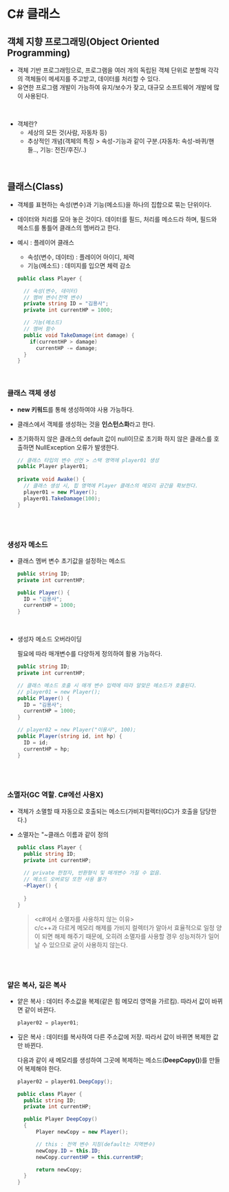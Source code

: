 # C# 클래스

## 객체 지향 프로그래밍(Object Oriented Programming)

- 객체 기반 프로그래밍으로, 프로그램을 여러 개의 독립된 객체 단위로 분할해 각각의 객체들이 메세지를 주고받고, 데이터를 처리할 수 있다.
- 유연한 프로그램 개발이 가능하여 유지/보수가 잦고, 대규모 소프트웨어 개발에 많이 사용된다.
 
<br>

- 객체란?
  - 세상의 모든 것(사람, 자동차 등)
  - 추상적인 개념(객체의 특징 > 속성-기능과 같이 구분.(자동차: 속성-바퀴/핸들.., 기능: 전진/후진/..)
 
<br>

## 클래스(Class)

- 객체를 표현하는 속성(변수)과 기능(메소드)을 하나의 집합으로 묶는 단위이다.
- 데이터와 처리를 모아 놓은 것이다. 데이터를 필드, 처리를 메소드라 하며, 필드와 메소드를 통틀어 클래스의 멤버라고 한다.

- 예시 : 플레이어 클래스
  - 속성(변수, 데이터) : 플레이어 아이디, 체력
  - 기능(메소드) : 데미지를 입으면 체력 감소

  ```csharp  
  public class Player {
  
    // 속성(변수, 데이터)
    // 멤버 변수(전역 변수)
    private string ID = "김용사";
    private int currentHP = 1000;

    // 기능(메소드)
    // 멤버 함수
    public void TakeDamage(int damage) {
      if(currentHP > damage) 
        currentHP -= damage;
    }
  }
  ```

<br>

### 클래스 객체 생성
  - **new 키워드**를 통해 생성하여야 사용 가능하다.
  - 클래스에서 객체를 생성하는 것을 **인스턴스화**라고 한다.

  - 초기화하지 않은 클래스의 default 값이 null이므로 초기화 하지 않은 클래스를 호출하면 NullException 오류가 발생한다.
    
    ```csharp
    // 클래스 타입의 변수 선언 > 스택 영역에 player01 생성
    public Player player01;
  
    private void Awake() {
      // 클래스 생성 시, 힙 영역에 Player 클래스의 메모리 공간을 확보한다.
      player01 = new Player();
      player01.TakeDamage(100);
    }
    ```

<br><br>

### 생성자 메소드

- 클래스 멤버 변수 초기값을 설정하는 메소드

  ```csharp
  public string ID;
  private int currentHP;
  
  public Player() {
    ID = "김용사";
    currentHP = 1000;
  }
  ```

  <br>

- 생성자 메소드 오버라이딩

  필요에 따라 매개변수를 다양하게 정의하여 활용 가능하다.

  ```csharp
  public string ID;
  private int currentHP;
  
  // 클래스 메소드 호출 시 매개 변수 입력에 따라 알맞은 메소드가 호출된다.
  // player01 = new Player();
  public Player() {
    ID = "김용사";
    currentHP = 1000;
  }
  
  // player02 = new Player("이용사", 100);
  public Player(string id, int hp) {
    ID = id;
    currentHP = hp;
  }
  ```


<br><br>

### 소멸자(GC 역할. C#에선 사용X)

- 객체가 소멸할 때 자동으로 호출되는 메소드(가비지컬렉터(GC)가 호출을 담당한다.)
- 소멸자는 "~클래스 이름과 같이 정의

  ```csharp
  public class Player {
    public string ID;
    private int currentHP;
    
    // private 한정자, 반환형식 및 매개변수 가질 수 없음.
    // 메소드 오버로딩 또한 사용 불가
    ~Player() {
      
    }
  }
  ```

  > <c#에서 소멸자를 사용하지 않는 이유> <br>
  > c/c++과 다르게 메모리 해제를 가비지 컬렉터가 알아서 효율적으로 일정 양이 되면 해제 해주기 때문에, 오히려 소멸자를 사용할 경우 성능저하가 일어날 수 있으므로 굳이 사용하지 않는다.

<br><br>

### 얕은 복사, 깊은 복사

  - 얕은 복사 : 데이터 주소값을 복제(같은 힘 메모리 영역을 가르킴). 따라서 값이 바뀌면 같이 바뀐다.

    ```csharp
    player02 = player01;
    ```

  - 깊은 복사 : 데이터를 복사하여 다른 주소값에 저장. 따라서 값이 바뀌면 복제한 값만 바뀐다.

    다음과 같이 새 메모리를 생성하여 그곳에 복제하는 메소드(**DeepCopy()**)를 만들어 복제해야 한다.

    ```csharp
    player02 = player01.DeepCopy();

    public class Player {
      public string ID;
      private int currentHP;

      public Player DeepCopy()
      {
          Player newCopy = new Player();

          // this : 전역 변수 지칭(default는 지역변수)
          newCopy.ID = this.ID;
          newCopy.currentHP = this.currentHP;

          return newCopy;
      }
    }
    ```
